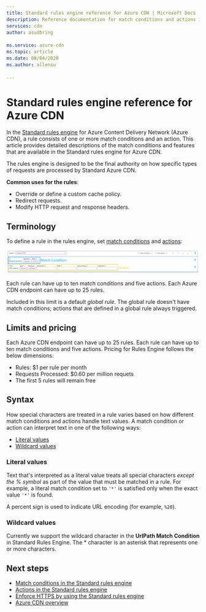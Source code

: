 ```yaml
---
title: Standard rules engine reference for Azure CDN | Microsoft Docs
description: Reference documentation for match conditions and actions in the Standard rules engine for Azure Content Delivery Network (Azure CDN).
services: cdn
author: asudbring

ms.service: azure-cdn
ms.topic: article
ms.date: 08/04/2020
ms.author: allensu

---
```


# Standard rules engine reference for Azure CDN

In the [Standard rules engine](cdn-standard-rules-engine.md) for Azure Content Delivery Network (Azure CDN), a rule consists of one or more match conditions and an action. This article provides detailed descriptions of the match conditions and features that are available in the Standard rules engine for Azure CDN.

The rules engine is designed to be the final authority on how specific types of requests are processed by Standard Azure CDN.

**Common uses for the rules**:

- Override or define a custom cache policy.
- Redirect requests.
- Modify HTTP request and response headers.

## Terminology

To define a rule in the rules engine, set [match conditions](cdn-standard-rules-engine-match-conditions.md) and [actions](cdn-standard-rules-engine-actions.md):

 ![Azure CDN rules structure](./media/cdn-standard-rules-engine-reference/cdn-rules-structure.png)

Each rule can have up to ten match conditions and five actions. Each Azure CDN endpoint can have up to 25 rules. 

Included in this limit is a default *global rule*. The global rule doesn't have match conditions; actions that are defined in a global rule always triggered.

## Limits and pricing 

Each Azure CDN endpoint can have up to 25 rules. Each rule can have up to ten match conditions and five actions. Pricing for Rules Engine follows the below dimensions: 
- Rules: $1 per rule per month 
- Requests Processed: $0.60 per million requets
- The first 5 rules will remain free

## Syntax

How special characters are treated in a rule varies based on how different match conditions and actions handle text values. A match condition or action can interpret text in one of the following ways:

- [Literal values](#literal-values)
- [Wildcard values](#wildcard-values)


### Literal values

Text that's interpreted as a literal value treats all special characters *except the % symbol* as part of the value that must be matched in a rule. For example, a literal match condition set to `'*'` is satisfied only when the exact value `'*'` is found.

A percent sign is used to indicate URL encoding (for example, `%20`).

### Wildcard values

Currently we support the wildcard character in the **UrlPath Match Condition** in Standard Rules Engine. The \* character is an asterisk that represents one or more characters. 

## Next steps

- [Match conditions in the Standard rules engine](cdn-standard-rules-engine-match-conditions.md)
- [Actions in the Standard rules engine](cdn-standard-rules-engine-actions.md)
- [Enforce HTTPS by using the Standard rules engine](cdn-standard-rules-engine.md)
- [Azure CDN overview](cdn-overview.md)
